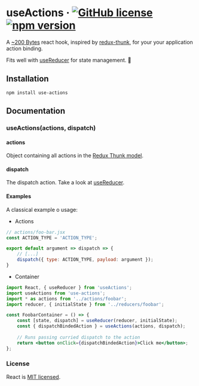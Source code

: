 # useActions &middot; [![GitHub license](https://img.shields.io/badge/license-MIT-blue.svg)](https://github.com/lucgauer/use-actions/blob/master/LICENSE) [![npm version](https://img.shields.io/npm/v/use-actions.svg?style=flat)](https://www.npmjs.com/package/react)

A [~200 Bytes](https://bundlephobia.com/result?p=use-actions@latest) react hook, inspired by [redux-thunk](https://github.com/reduxjs/redux-thunk), for your your application action binding.

Fits well with [useReducer](https://reactjs.org/docs/hooks-reference.html#usereducer) for state management. 🔌

## Installation
```
npm install use-actions
```

## Documentation

### useActions(actions, dispatch)

#### actions

Object containing all actions in the [Redux Thunk model](https://github.com/reduxjs/redux-thunk#motivation).

#### dispatch

The dispatch action. Take a look at [useReducer](https://reactjs.org/docs/hooks-reference.html#usereducer).

#### Examples

A classical example o usage:

* Actions
```js
// actions/foo-bar.jsx
const ACTION_TYPE = 'ACTION_TYPE';

export default argument => dispatch => {
    // [...]
    dispatch({ type: ACTION_TYPE, payload: argument });
}
```

* Container
```jsx
import React, { useReducer } from 'useActions';
import useActions from 'use-actions';
import * as actions from '../actions/foobar';
import reducer, { initialState } from '../reducers/foobar';

const FoobarContainer = () => {
    const [state, dispatch] = useReducer(reducer, initialState);
    const { dispatchBindedAction } = useActions(actions, dispatch);
    
    // Runs passing curried dispatch to the action
    return <button onClick={dispatchBindedAction}>Click me</button>;
};
```

### License

React is [MIT licensed](./LICENSE).
